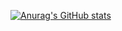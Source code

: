 [![Anurag's GitHub stats](https://github-readme-stats.vercel.app/api?username=masa-berl01102019&hide=stars,contribs)](https://github.com/anuraghazra/github-readme-stats)
